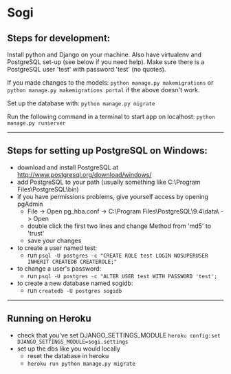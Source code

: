 
# Sogi


## Steps for development:

Install python and Django on your machine. Also have virtualenv and PostgreSQL set-up (see below if you need help).
Make sure there is a PostgreSQL user 'test' with password 'test' (no quotes).

If you made changes to the models:
`python manage.py makemigrations`
or `python manage.py makemigrations portal` if the above doesn't work.

Set up the database with:
`python manage.py migrate`

Run the following command in a terminal to start app on localhost:
`python manage.py runserver`

---

## Steps for setting up PostgreSQL on Windows:

- download and install PostgreSQL at http://www.postgresql.org/download/windows/
- add PostgreSQL to your path (usually something like C:\Program Files\PostgreSQL\bin)
- if you have permissions problems, give yourself access by opening pgAdmin
    - File -> Open pg_hba.conf -> C:\Program Files\PostgreSQL\9.4\data\ -> Open
    - double click the first two lines and change Method from 'md5' to 'trust'
    - save your changes
- to create a user named test:
    - run `psql -U postgres -c "CREATE ROLE test LOGIN NOSUPERUSER INHERIT CREATEDB CREATEROLE;"`
- to change a user's password:
    - run `psql -U postgres -c "ALTER USER test WITH PASSWORD 'test';`
- to create a new database named sogidb:
    - run `createdb -U postgres sogidb`
    
---

## Running on Heroku

- check that you've set DJANGO_SETTINGS_MODULE `heroku config:set DJANGO_SETTINGS_MODULE=sogi.settings`
- set up the dbs like you would locally
    - reset the database in heroku
    - `heroku run python manage.py migrate`
